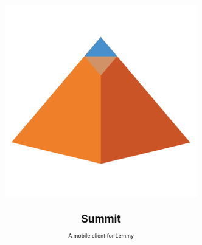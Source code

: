 <div align="center">

![](https://raw.githubusercontent.com/idunnololz/summit-for-lemmy/main/assets/ic_logo.svg)

# Summit
A mobile client for Lemmy
